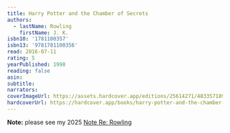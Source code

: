 ```yaml
---
title: Harry Potter and the Chamber of Secrets
authors:
  - lastName: Rowling
    firstName: J. K.
isbn10: '1781100357'
isbn13: '9781781100356'
read: 2016-07-11
rating: 5
yearPublished: 1998
reading: false
asin:
subtitle:
narrators:
coverImageUrl: https://assets.hardcover.app/editions/25614271/4833571895209920-lf.jpeg
hardcoverUrl: https://hardcover.app/books/harry-potter-and-the-chamber-of-secrets/editions/25614271
---
```


**Note:** please see my 2025 [Note Re: Rowling](/blog/2025/04/jk-rowling)

